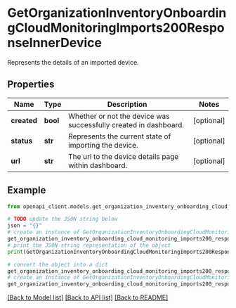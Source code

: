 # GetOrganizationInventoryOnboardingCloudMonitoringImports200ResponseInnerDevice

Represents the details of an imported device.

## Properties

Name | Type | Description | Notes
------------ | ------------- | ------------- | -------------
**created** | **bool** | Whether or not the device was successfully created in dashboard. | [optional] 
**status** | **str** | Represents the current state of importing the device. | [optional] 
**url** | **str** | The url to the device details page within dashboard. | [optional] 

## Example

```python
from openapi_client.models.get_organization_inventory_onboarding_cloud_monitoring_imports200_response_inner_device import GetOrganizationInventoryOnboardingCloudMonitoringImports200ResponseInnerDevice

# TODO update the JSON string below
json = "{}"
# create an instance of GetOrganizationInventoryOnboardingCloudMonitoringImports200ResponseInnerDevice from a JSON string
get_organization_inventory_onboarding_cloud_monitoring_imports200_response_inner_device_instance = GetOrganizationInventoryOnboardingCloudMonitoringImports200ResponseInnerDevice.from_json(json)
# print the JSON string representation of the object
print(GetOrganizationInventoryOnboardingCloudMonitoringImports200ResponseInnerDevice.to_json())

# convert the object into a dict
get_organization_inventory_onboarding_cloud_monitoring_imports200_response_inner_device_dict = get_organization_inventory_onboarding_cloud_monitoring_imports200_response_inner_device_instance.to_dict()
# create an instance of GetOrganizationInventoryOnboardingCloudMonitoringImports200ResponseInnerDevice from a dict
get_organization_inventory_onboarding_cloud_monitoring_imports200_response_inner_device_from_dict = GetOrganizationInventoryOnboardingCloudMonitoringImports200ResponseInnerDevice.from_dict(get_organization_inventory_onboarding_cloud_monitoring_imports200_response_inner_device_dict)
```
[[Back to Model list]](../README.md#documentation-for-models) [[Back to API list]](../README.md#documentation-for-api-endpoints) [[Back to README]](../README.md)


